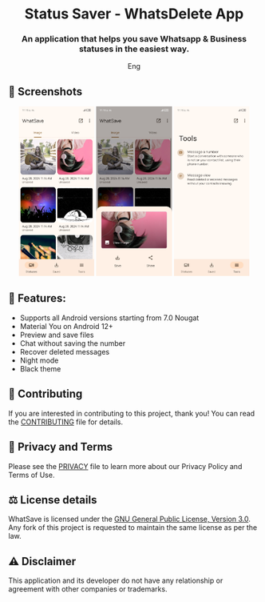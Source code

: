 <div align="center">

# Status Saver - WhatsDelete App

### An application that helps you save Whatsapp & Business statuses in the easiest way.

Eng
</div>

## 📱 Screenshots

<div align="center">
<div>
<img src="metadata/en-US/images/phoneScreenshots/1.jpg" width="30%" />
<img src="metadata/en-US/images/phoneScreenshots/2.jpg" width="30%" />
<img src="metadata/en-US/images/phoneScreenshots/3.jpg" width="30%" />

</div>
</div>

## 📃 Features:

* Supports all Android versions starting from 7.0 Nougat
* Material You on Android 12+
* Preview and save files
* Chat without saving the number
* Recover deleted messages
* Night mode
* Black theme




## 🤝 Contributing
If you are interested in contributing to this project, thank you! You can read the [CONTRIBUTING](CONTRIBUTING.md) file for details.


## 🔏 Privacy and Terms
Please see the [PRIVACY](https://sites.google.com/view/satus-saver-whatsdelete/home) file to learn more about our Privacy Policy and Terms of Use.

## ⚖️ License details
WhatSave is licensed under the [GNU General Public License, Version 3.0](LICENSE.md). Any fork of
this project is requested to maintain the same license as per the law.

## ⚠️ Disclaimer
This application and its developer do not have any relationship or agreement with other companies or trademarks.

